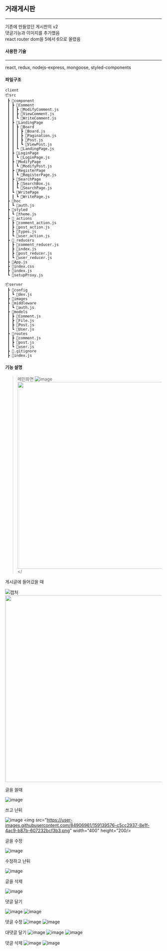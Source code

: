 ## 거래게시판 ##
---
기존에 만들었던 게시판의 v2          
댓글기능과 이미지를 추가했음          
react router dom을 5에서 6으로 올렸음 




#### 사용한 기술 ####
---
react, redux, nodejs-express, mongoose, styled-components




#### 파일구조 ####
```
client
📦src
 ┣ 📂component
 ┃ ┣ 📂Comment
 ┃ ┃ ┣ 📜ModifyComment.js
 ┃ ┃ ┣ 📜ViewComment.js
 ┃ ┃ ┗ 📜WriteComment.js
 ┃ ┣ 📂LandingPage
 ┃ ┃ ┣ 📂Board
 ┃ ┃ ┃ ┣ 📜Board.js
 ┃ ┃ ┃ ┣ 📜Pagination.js
 ┃ ┃ ┃ ┣ 📜Post.js
 ┃ ┃ ┃ ┗ 📜ViewPost.js
 ┃ ┃ ┗ 📜LandingPage.js
 ┃ ┣ 📂LoginPage
 ┃ ┃ ┗ 📜LoginPage.js
 ┃ ┣ 📂ModifyPage
 ┃ ┃ ┗ 📜ModifyPost.js
 ┃ ┣ 📂RegisterPage
 ┃ ┃ ┗ 📜RegisterPage.js
 ┃ ┣ 📂SearchPage
 ┃ ┃ ┣ 📜SearchBox.js
 ┃ ┃ ┗ 📜SearchPage.js
 ┃ ┗ 📂WritePage
 ┃ ┃ ┗ 📜WritePage.js
 ┣ 📂hoc
 ┃ ┗ 📜auth.js
 ┣ 📂styled
 ┃ ┗ 📜theme.js
 ┣ 📂_actions
 ┃ ┣ 📜comment_action.js
 ┃ ┣ 📜post_action.js
 ┃ ┣ 📜types.js
 ┃ ┗ 📜user_action.js
 ┣ 📂_reducers
 ┃ ┣ 📜comment_reducer.js
 ┃ ┣ 📜index.js
 ┃ ┣ 📜post_reducer.js
 ┃ ┗ 📜user_reducer.js
 ┣ 📜App.js
 ┣ 📜index.css
 ┣ 📜index.js
 ┗ 📜setupProxy.js

📦server
 ┣ 📂config
 ┃ ┗ 📜dev.js
 ┣ 📂images
 ┣ 📂middleware
 ┃ ┗ 📜auth.js
 ┣ 📂models
 ┃ ┣ 📜Comment.js
 ┃ ┣ 📜File.js
 ┃ ┣ 📜Post.js
 ┃ ┗ 📜User.js
 ┣ 📂routes
 ┃ ┣ 📜comment.js
 ┃ ┣ 📜post.js
 ┃ ┗ 📜user.js
 ┣ 📜.gitignore
 ┣ 📜index.js
```





#### 기능 설명 ####
>메인화면 
![image](https://user-images.githubusercontent.com/84906961/159139513-193ad0e3-3f3a-4c45-b543-f0100c7a8563.png)
<img src="https://user-images.githubusercontent.com/84906961/159139513-193ad0e3-3f3a-4c45-b543-f0100c7a8563.png" width="600" height="600"></


게시글에 들어갔을 때

![캡처](https://user-images.githubusercontent.com/84906961/159139478-dc723229-0a17-44e4-924a-f67a66d69a50.PNG)
<img src="https://user-images.githubusercontent.com/84906961/159139478-dc723229-0a17-44e4-924a-f67a66d69a50.PNG" width="600" height="600">


글을 쓸때


![image](https://user-images.githubusercontent.com/84906961/159139565-47242b3a-b265-425f-87b1-488d3b6c8c81.png)



쓰고 난뒤

![image](https://user-images.githubusercontent.com/84906961/159139576-c5cc2937-8e1f-4ac9-b87b-607232bcf3b3.png)
<img src="https://user-images.githubusercontent.com/84906961/159139576-c5cc2937-8e1f-4ac9-b87b-607232bcf3b3.png" width="400" height="200/>

글을 수정


![image](https://user-images.githubusercontent.com/84906961/159139622-fa13c664-97e1-4d08-ae67-261f883c94a1.png)


수정하고 난뒤

![image](https://user-images.githubusercontent.com/84906961/159139644-3ed2d0ad-c594-4746-94f9-75344dcd629c.png)

글을 삭제

![image](https://user-images.githubusercontent.com/84906961/159139719-8d4c3536-ed76-4c46-90aa-543bdff779ea.png)

댓글 달기

![image](https://user-images.githubusercontent.com/84906961/159139739-2701fca1-69cb-460a-b9ab-73151701e290.png)
![image](https://user-images.githubusercontent.com/84906961/159139750-3ac42e88-948b-4dca-b644-c70aadda62cc.png)

댓글 수정
![image](https://user-images.githubusercontent.com/84906961/159139775-2e083d1c-636b-49ff-aff5-81687fb7112c.png)
![image](https://user-images.githubusercontent.com/84906961/159139784-91d285aa-5cd3-4682-9a1a-dcc848fa2a2a.png)

대댓글 달기
![image](https://user-images.githubusercontent.com/84906961/159139810-48370ef5-90b6-4357-9b05-727a68c44117.png)
![image](https://user-images.githubusercontent.com/84906961/159139829-1c951dfa-6b74-434b-a688-98a7218c878e.png)
![image](https://user-images.githubusercontent.com/84906961/159139830-4e1091a0-9d0c-436c-833f-754347540c09.png)

댓글 삭제
![image](https://user-images.githubusercontent.com/84906961/159139834-632b28e2-ea0d-451b-b017-1a9b96240cd5.png)
![image](https://user-images.githubusercontent.com/84906961/159139836-1edb2837-99ce-4969-9b66-aa26b74440e0.png)








